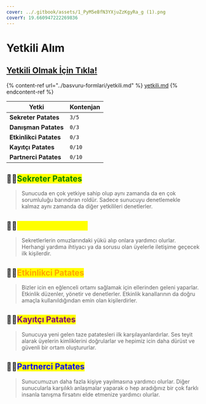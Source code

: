 ```yaml
---
cover: ../.gitbook/assets/1_PyM5eBfN3YXjuZzKgyRa_g (1).png
coverY: 19.660947222269836
---
```


# Yetkili Alım

## [Yetkili Olmak İçin Tıkla!](https://patatessevenler.com/yetkili-alim)

{% content-ref url="../basvuru-formlari/yetkili.md" %}
[yetkili.md](../basvuru-formlari/yetkili.md)
{% endcontent-ref %}

| Yetki                   | Kontenjan |
| ----------------------- | --------- |
| **Sekreter Patates**    | `3/5`     |
| **Danışman Patates**    | `0/3`     |
| **Etkinlikci Patates**  | `0/3`     |
| **Kayıtçı Patates**     | `0/10`    |
| **Partnerci Patates**   | `0/10`    |

## 👩‍💻<mark style="color:green;">Sekreter Patates</mark>

> Sunucuda en çok yetkiye sahip olup aynı zamanda da en çok sorumluluğu barındıran roldür. Sadece sunucuyu denetlemekle kalmaz aynı zamanda da diğer yetkilileri denetlerler.

## 👨‍🏫<mark style="color:yellow;">Danışman Patates</mark>

> Sekretlerlerin omuzlarındaki yükü alıp onlara yardımcı olurlar. Herhangi yardıma ihtiyacı ya da sorusu olan üyelerle iletişime geçecek ilk kişilerdir.

## 🏂🏼<mark style="color:orange;">Etkinlikci Patates</mark>

> Bizler icin en eğlenceli ortamı sağlamak için ellerinden geleni yaparlar. Etkinlik düzenler, yönetir ve denetlerler. Etkinlik kanallarının da doğru amaçla kullanıldığından emin olan kişilerdirler.

## 🧙‍♀️<mark style="color:purple;">Kayıtçı Patates</mark>

> Sunucuya yeni gelen taze patatesleri ilk karşılayanlardırlar. Ses teyit alarak üyelerin kimliklerini doğrularlar ve hepimiz icin daha dürüst ve güvenli bir ortam oluştururlar.

## 🧚‍♂️<mark style="color:blue;">Partnerci Patates</mark>

> Sunucumuzun daha fazla kişiye yayılmasına yardımcı olurlar. Diğer sunucularla karşılıklı anlaşmalar yaparak o hep aradığınız bir çok farklı insanla tanışma firsatını elde etmenize yardımcı olurlar.

